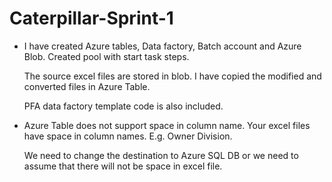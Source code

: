 # Caterpillar-Sprint-1

- I have created Azure tables, Data factory, Batch account and Azure Blob. Created pool with start task steps. 

  The source excel files are stored in blob. I have copied the modified and converted files in Azure Table.
  
  PFA data factory template code is also included.
  

- Azure Table does not support space in column name. Your excel files have space in column names. E.g. Owner Division. 

  We need to change the destination to Azure SQL DB or we need to assume that there will not be space in excel file.

